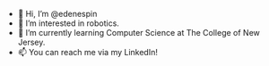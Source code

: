 - 👋 Hi, I’m @edenespin
- 👀 I’m interested in robotics.
- 🌱 I’m currently learning Computer Science at The College of New Jersey.
- 📫 You can reach me via my LinkedIn!

<!---
edenespin/edenespin is a ✨ special ✨ repository because its `README.md` (this file) appears on your GitHub profile.
You can click the Preview link to take a look at your changes.
--->
